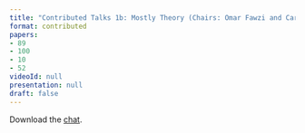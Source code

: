 ```yaml
---
title: "Contributed Talks 1b: Mostly Theory (Chairs: Omar Fawzi and Carl Miller)"
format: contributed
papers:
- 89
- 100
- 10
- 52
videoId: null
presentation: null
draft: false
---
```


Download the [chat](/chat/1b_chat.txt).
